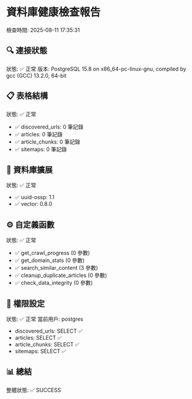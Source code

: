 # 資料庫健康檢查報告
檢查時間: 2025-08-11 17:35:31

## 🔍 連接狀態
狀態: ✅ 正常
版本: PostgreSQL 15.8 on x86_64-pc-linux-gnu, compiled by gcc (GCC) 13.2.0, 64-bit

## 📋 表格結構
狀態: ✅ 正常

- ✅ discovered_urls: 0 筆記錄
- ✅ articles: 0 筆記錄
- ✅ article_chunks: 0 筆記錄
- ✅ sitemaps: 0 筆記錄

## 🔌 資料庫擴展
狀態: ✅ 正常

- ✅ uuid-ossp: 1.1
- ✅ vector: 0.8.0

## ⚙️ 自定義函數
狀態: ✅ 正常

- ✅ get_crawl_progress (0 參數)
- ✅ get_domain_stats (0 參數)
- ✅ search_similar_content (3 參數)
- ✅ cleanup_duplicate_articles (0 參數)
- ✅ check_data_integrity (0 參數)

## 🔐 權限設定
狀態: ✅ 正常
當前用戶: postgres

- discovered_urls: SELECT ✅
- articles: SELECT ✅
- article_chunks: SELECT ✅
- sitemaps: SELECT ✅

## 📊 總結
整體狀態: ✅ SUCCESS
